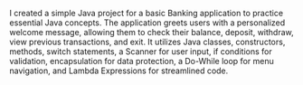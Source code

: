 I created a simple Java project for a basic Banking application to practice essential Java concepts. The application greets users with a personalized welcome message, allowing them to check their balance, deposit, withdraw, view previous transactions, and exit. It utilizes Java classes, constructors, methods, switch statements, a Scanner for user input, if conditions for validation, encapsulation for data protection, a Do-While loop for menu navigation, and Lambda Expressions for streamlined code. 
